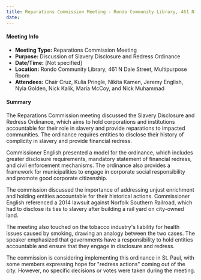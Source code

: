 ```yaml
---
title: Reparations Commission Meeting - Rondo Community Library, 461 N Dale Street, Multipurpose Room
date: 
---
```

#### Meeting Info
* **Meeting Type:** Reparations Commission Meeting
* **Purpose:** Discussion of Slavery Disclosure and Redress Ordinance
* **Date/Time:** [Not specified]
* **Location:** Rondo Community Library, 461 N Dale Street, Multipurpose Room
* **Attendees:** Chair Cruz, Kulia Pringle, Nikita Kamen, Jeremy English, Nyla Golden, Nick Kalik, Maria McCoy, and Nick Muhammad

#### Summary
The Reparations Commission meeting discussed the Slavery Disclosure and Redress Ordinance, which aims to hold corporations and institutions accountable for their role in slavery and provide reparations to impacted communities. The ordinance requires entities to disclose their history of complicity in slavery and provide financial redress.

Commissioner English presented a model for the ordinance, which includes greater disclosure requirements, mandatory statement of financial redress, and civil enforcement mechanisms. The ordinance also provides a framework for municipalities to engage in corporate social responsibility and promote good corporate citizenship.

The commission discussed the importance of addressing unjust enrichment and holding entities accountable for their historical actions. Commissioner English referenced a 2014 lawsuit against Norfolk Southern Railroad, which had to disclose its ties to slavery after building a rail yard on city-owned land.

The meeting also touched on the tobacco industry's liability for health issues caused by smoking, drawing an analogy between the two cases. The speaker emphasized that governments have a responsibility to hold entities accountable and ensure that they engage in disclosure and redress.

The commission is considering implementing this ordinance in St. Paul, with some members expressing hope for "redress actions" coming out of the city. However, no specific decisions or votes were taken during the meeting.


